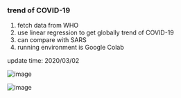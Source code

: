### trend of COVID-19 
1. fetch data from WHO
2. use linear regression to get globally trend of COVID-19
3. can compare with SARS
4. running environment is Google Colab

update time: 2020/03/02

![image](https://github.com/melody26613/covid19_trend/blob/master/predict/pic/covid19-20200302.gif)

![image](https://github.com/melody26613/covid19_trend/blob/master/predict/pic/sars.jpg)
